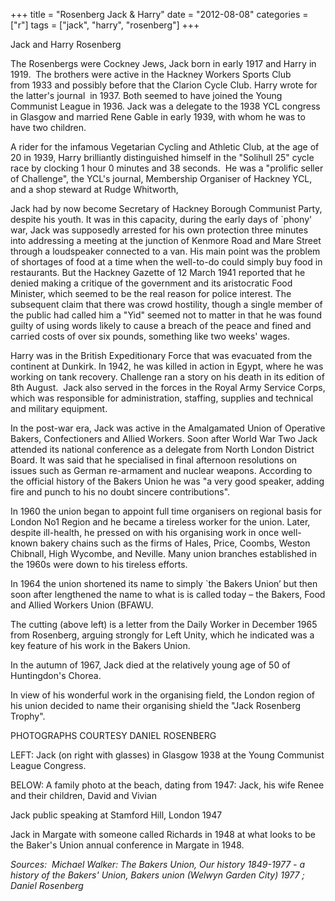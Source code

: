 +++
title = "Rosenberg Jack & Harry"
date = "2012-08-08"
categories = ["r"]
tags = ["jack", "harry", "rosenberg"]
+++

Jack and Harry Rosenberg

The Rosenbergs were Cockney Jews, Jack born in early 1917 and Harry in 1919.  The brothers were active in the Hackney Workers Sports Club from 1933 and possibly before that the Clarion Cycle Club. Harry wrote for the latter's journal  in 1937. Both seemed to have joined the Young Communist League in 1936. Jack was a delegate to the 1938 YCL congress in Glasgow and married Rene Gable in early 1939, with whom he was to have two children.

A rider for the infamous Vegetarian Cycling and Athletic Club, at the age of 20 in 1939, Harry brilliantly distinguished himself in the "Solihull 25" cycle race by clocking 1 hour 0 minutes and 38 seconds.  He was a "prolific seller of Challenge", the YCL's journal, Membership Organiser of Hackney YCL, and a shop steward at Rudge Whitworth,

Jack had by now become Secretary of Hackney Borough Communist Party, despite his youth. It was in this capacity, during the early days of \`phony' war, Jack was supposedly arrested for his own protection three minutes into addressing a meeting at the junction of Kenmore Road and Mare Street through a loudspeaker connected to a van. His main point was the problem of shortages of food at a time when the well-to-do could simply buy food in restaurants. But the Hackney Gazette of 12 March 1941 reported that he denied making a critique of the government and its aristocratic Food Minister, which seemed to be the real reason for police interest. The subsequent claim that there was crowd hostility, though a single member of the public had called him a "Yid" seemed not to matter in that he was found guilty of using words likely to cause a breach of the peace and fined and carried costs of over six pounds, something like two weeks' wages.

Harry was in the British Expeditionary Force that was evacuated from the continent at Dunkirk. In 1942, he was killed in action in Egypt, where he was working on tank recovery. Challenge ran a story on his death in its edition of 8th August.  Jack also served in the forces in the Royal Army Service Corps, which was responsible for administration, staffing, supplies and technical and military equipment. 

In the post-war era, Jack was active in the Amalgamated Union of Operative Bakers, Confectioners and Allied Workers. Soon after World War Two Jack attended its national conference as a delegate from North London District Board. It was said that he specialised in final afternoon resolutions on issues such as German re-armament and nuclear weapons. According to the official history of the Bakers Union he was "a very good speaker, adding fire and punch to his no doubt sincere contributions".

In 1960 the union began to appoint full time organisers on regional basis for London No1 Region and he became a tireless worker for the union. Later, despite ill-health, he pressed on with his organising work in once well-known bakery chains such as the firms of Hales, Price, Coombs, Weston Chibnall, High Wycombe, and Neville. Many union branches established in the 1960s were down to his tireless efforts.

In 1964 the union shortened its name to simply \`the Bakers Union’ but then soon after lengthened the name to what is is called today – the Bakers, Food and Allied Workers Union (BFAWU.

The cutting (above left) is a letter from the Daily Worker in December 1965 from Rosenberg, arguing strongly for Left Unity, which he indicated was a key feature of his work in the Bakers Union. 

In the autumn of 1967, Jack died at the relatively young age of 50 of Huntingdon's Chorea.

In view of his wonderful work in the organising field, the London region of his union decided to name their organising shield the "Jack Rosenberg Trophy".

PHOTOGRAPHS COURTESY DANIEL ROSENBERG

LEFT: Jack (on right with glasses) in Glasgow 1938 at the Young Communist League Congress.                                          

BELOW: A family photo at the beach, dating from 1947: Jack, his wife Renee and their children, David and Vivian

Jack public speaking at Stamford Hill, London 1947

Jack in Margate with someone called Richards in 1948 at what looks to be the Baker's Union annual conference in Margate in 1948. 

_Sources:  Michael Walker: The Bakers Union, Our history 1849-1977 - a history of the Bakers' Union, Bakers union (Welwyn Garden City) 1977 ; Daniel Rosenberg_
